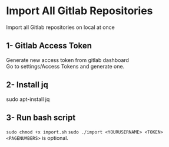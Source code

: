 # Import All Gitlab Repositories
Import all Gitlab repositories on local at once

## 1- Gitlab Access Token
Generate new access token from gitlab dashboard\
Go to settings/Access Tokens and generate one.

## 2- Install jq
sudo apt-install jq

## 3- Run bash script
`sudo chmod +x import.sh`
`sudo ./import <YOURUSERNAME> <TOKEN> <PAGENUMBERS>`
<PAGENUMBERS> is optional.
